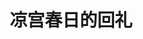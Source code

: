 ---
logo: images/凉宫春日的回礼.jpg
title: 凉宫春日的回礼
subTitle: 《小凉宫春日的忧郁》最终卷 附录短篇

category: 短篇

hasResource: true
downloadList:
  - intro: 扫图
    size: 783KB
    link: 
  - intro: docx
    size: 87KB
    link: 
  - intro: 云盘 提取码:cax2
    size: 
    link: https://pan.baidu.com/s/1sHI9jbGr4as8oMaBNkzskA

downloadContent: 　　《小凉宫春日的忧郁》最终卷 附录短篇
---